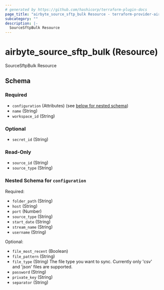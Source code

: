 ```yaml
---
# generated by https://github.com/hashicorp/terraform-plugin-docs
page_title: "airbyte_source_sftp_bulk Resource - terraform-provider-airbyte"
subcategory: ""
description: |-
  SourceSftpBulk Resource
---
```


# airbyte_source_sftp_bulk (Resource)

SourceSftpBulk Resource



<!-- schema generated by tfplugindocs -->
## Schema

### Required

- `configuration` (Attributes) (see [below for nested schema](#nestedatt--configuration))
- `name` (String)
- `workspace_id` (String)

### Optional

- `secret_id` (String)

### Read-Only

- `source_id` (String)
- `source_type` (String)

<a id="nestedatt--configuration"></a>
### Nested Schema for `configuration`

Required:

- `folder_path` (String)
- `host` (String)
- `port` (Number)
- `source_type` (String)
- `start_date` (String)
- `stream_name` (String)
- `username` (String)

Optional:

- `file_most_recent` (Boolean)
- `file_pattern` (String)
- `file_type` (String) The file type you want to sync. Currently only 'csv' and 'json' files are supported.
- `password` (String)
- `private_key` (String)
- `separator` (String)


